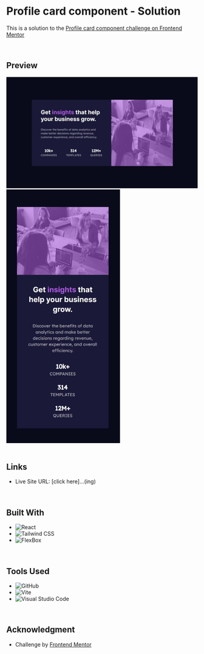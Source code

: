 # **Profile card component - Solution**

This is a solution to the [Profile card component challenge on Frontend Mentor](https://www.frontendmentor.io/challenges/profile-card-component-cfArpWshJ)

<br>

## **Preview**

<div align='start'>
<img src="./public/desktop-design.JPG" width="800px">
<img src="./public/mobile-design.JPG" width="300px">
</div>

<br>

## **Links**

- Live Site URL: [click here]...(ing)

<br>

## **Built With**

- ![React](https://img.shields.io/badge/React-61DAFB?style=for-the-badge&logo=REACT&logoColor=white)
- ![Tailwind CSS](https://img.shields.io/badge/TailwindCSS-06B6D4.svg?style=for-the-badge&logo=TailwindCss&logoColor=white)
- ![FlexBox](https://img.shields.io/badge/Flexbox-006600.svg?style=for-the-badge&logoColor=white)

<br>

## **Tools Used**

- ![GitHub](https://img.shields.io/badge/github-%23121011.svg?style=for-the-badge&logo=github&logoColor=white)
- ![Vite](https://img.shields.io/badge/Vite-646CFF?logo=vite&logoColor=fff&style=for-the-badge)
- ![Visual Studio Code](https://img.shields.io/badge/Visual%20Studio%20Code-0078d7.svg?style=for-the-badge&logo=visual-studio-code&logoColor=white)

<br>

## **Acknowledgment**

- Challenge by [Frontend Mentor](https://www.frontendmentor.io)

<br>

<br>
